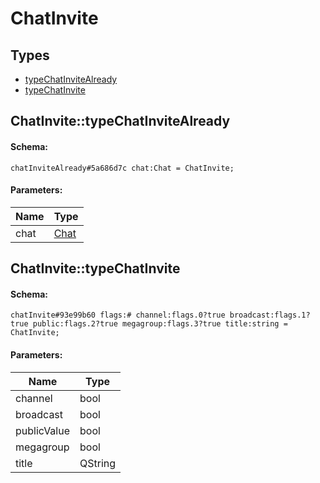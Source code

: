 # ChatInvite

## Types

* [typeChatInviteAlready](#chatinvitetypechatinvitealready)
* [typeChatInvite](#chatinvitetypechatinvite)

## ChatInvite::typeChatInviteAlready

#### Schema:

`chatInviteAlready#5a686d7c chat:Chat = ChatInvite;`

#### Parameters:

|Name|Type|
|----|----|
|chat|[Chat](chat.md)|

## ChatInvite::typeChatInvite

#### Schema:

`chatInvite#93e99b60 flags:# channel:flags.0?true broadcast:flags.1?true public:flags.2?true megagroup:flags.3?true title:string = ChatInvite;`

#### Parameters:

|Name|Type|
|----|----|
|channel|bool|
|broadcast|bool|
|publicValue|bool|
|megagroup|bool|
|title|QString|

